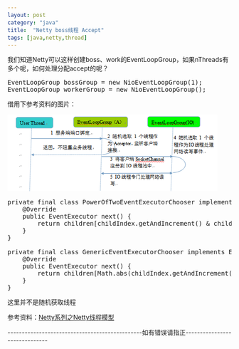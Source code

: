 ```yaml
---
layout: post
category: "java"
title:  "Netty boss线程 Accept"
tags: [java,netty,thread]
---
```


我们知道Netty可以这样创建boss、work的EventLoopGroup，如果nThreads有多个呢，如何处理分配accept的呢？

<pre class="prettyPrint">
EventLoopGroup bossGroup = new NioEventLoopGroup(1);
EventLoopGroup workerGroup = new NioEventLoopGroup();
</pre>

借用下参考资料的图片：

![netty_accept](/img/java/netty-accept.png)

<pre class="prettyPrint">
private final class PowerOfTwoEventExecutorChooser implements EventExecutorChooser {
    @Override
    public EventExecutor next() {
        return children[childIndex.getAndIncrement() & children.length - 1];
    }
}

private final class GenericEventExecutorChooser implements EventExecutorChooser {
    @Override
    public EventExecutor next() {
        return children[Math.abs(childIndex.getAndIncrement() % children.length)];
    }
}
</pre>

这里并不是随机获取线程


参考资料：[Netty系列之Netty线程模型](http://www.infoq.com/cn/articles/netty-threading-model)


\-\-\-\-\-\-\-\-\-\-\-\-\-\-\-\-\-\-\-\-\-\-\-\-\-\-\-\-\-\-\-\-\-\-\-\-\-\-\-\-\-\-\-\-\-\-\-如有错误请指正\-\-\-\-\-\-\-\-\-\-\-\-\-\-\-\-\-\-\-\-\-\-\-\-\-\-\-\-\-\-